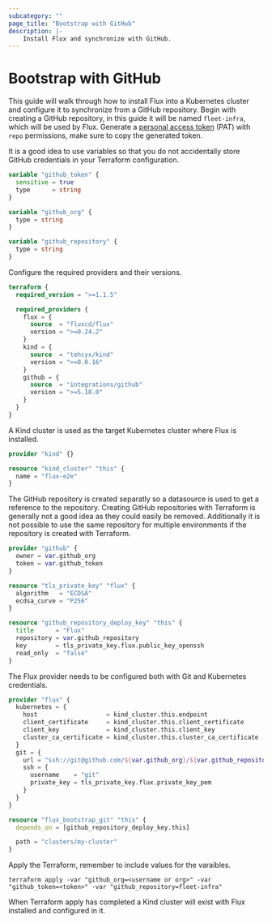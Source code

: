 ```yaml
---
subcategory: ""
page_title: "Bootstrap with GitHub"
description: |-
    Install Flux and synchronize with GitHub.
---
```


# Bootstrap with GitHub

This guide will walk through how to install Flux into a Kubernetes cluster and configure it to synchronize from a GitHub repository. Begin with creating a GitHub repository, in this guide it will be named `fleet-infra`, which will be used by Flux.
Generate a [personal access token](https://docs.github.com/en/authentication/keeping-your-account-and-data-secure/creating-a-personal-access-token) (PAT) with `repo` permissions, make sure to copy the generated token.

It is a good idea to use variables so that you do not accidentally store GitHub credentials in your Terraform configuration.

```terraform
variable "github_token" {
  sensitive = true
  type      = string
}

variable "github_org" {
  type = string
}

variable "github_repository" {
  type = string
}
```

Configure the required providers and their versions.

```terraform
terraform {
  required_version = ">=1.1.5"

  required_providers {
    flux = {
      source  = "fluxcd/flux"
      version = ">=0.24.2"
    }
    kind = {
      source  = "tehcyx/kind"
      version = ">=0.0.16"
    }
    github = {
      source  = "integrations/github"
      version = ">=5.18.0"
    }
  }
}
```

A Kind cluster is used as the target Kubernetes cluster where Flux is installed.

```terraform
provider "kind" {}

resource "kind_cluster" "this" {
  name = "flux-e2e"
}
```

The GitHub repository is created separatly so a datasource is used to get a reference to the repository. Creating GitHub repositories with Terraform is generally not a good idea as they could easily be removed. Additionally it is not possible to use the same repository for multiple environments if the repository is created with Terraform.
	
```terraform
provider "github" {
  owner = var.github_org
  token = var.github_token
}

resource "tls_private_key" "flux" {
  algorithm   = "ECDSA"
  ecdsa_curve = "P256"
}

resource "github_repository_deploy_key" "this" {
  title      = "Flux"
  repository = var.github_repository
  key        = tls_private_key.flux.public_key_openssh
  read_only  = "false"
}
```

The Flux provider needs to be configured both with Git and Kubernetes credentials. 

```terraform
provider "flux" {
  kubernetes = {
    host                   = kind_cluster.this.endpoint
    client_certificate     = kind_cluster.this.client_certificate
    client_key             = kind_cluster.this.client_key
    cluster_ca_certificate = kind_cluster.this.cluster_ca_certificate
  }
  git = {
    url = "ssh://git@github.com/${var.github_org}/${var.github_repository}.git"
    ssh = {
      username    = "git"
      private_key = tls_private_key.flux.private_key_pem
    }
  }
}

resource "flux_bootstrap_git" "this" {
  depends_on = [github_repository_deploy_key.this]

  path = "clusters/my-cluster"
}
```

Apply the Terraform, remember to include values for the varaibles.

```hcl
terraform apply -var "github_org=<username or org>" -var "github_token=<token>" -var "github_repository=fleet-infra"
```

When Terraform apply has completed a Kind cluster will exist with Flux installed and configured in it.
